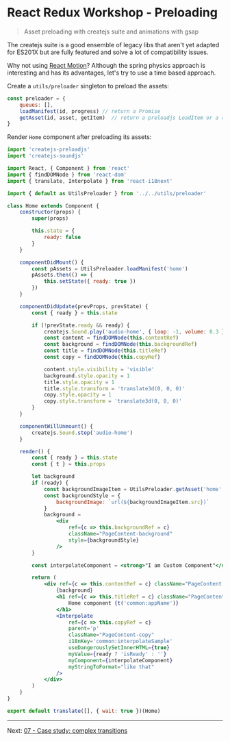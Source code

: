 React Redux Workshop - Preloading
=================================

> Asset preloading with createjs suite and animations with gsap

The createjs suite is a good ensemble of legacy libs that aren't yet adapted for ES201X but are fully featured and solve a lot of compatibility issues.

Why not using [React Motion](https://github.com/chenglou/react-motion)?
Although the spring physics approach is interesting and has its advantages, let's try to use a time based approach.

Create a `utils/preloader` singleton to preload the assets:

```jsx
const preloader = {
	queues: [],
	loadManifest(id, progress) // return a Promise
	getAsset(id, asset, getItem)  // return a preloadjs LoadItem or a result object
}
```

Render `Home` component after preloading its assets:

```jsx
import 'createjs-preloadjs'
import 'createjs-soundjs'

import React, { Component } from 'react'
import { findDOMNode } from 'react-dom'
import { translate, Interpolate } from 'react-i18next'

import { default as UtilsPreloader } from '../../utils/preloader'

class Home extends Component {
	constructor(props) {
		super(props)

		this.state = {
			ready: false
		}
	}

	componentDidMount() {
		const pAssets = UtilsPreloader.loadManifest('home')
		pAssets.then(() => {
			this.setState({ ready: true })
		})
	}

	componentDidUpdate(prevProps, prevState) {
		const { ready } = this.state

		if (!prevState.ready && ready) {
			createjs.Sound.play('audio-home', { loop: -1, volume: 0.3 })
			const content = findDOMNode(this.contentRef)
			const background = findDOMNode(this.backgroundRef)
			const title = findDOMNode(this.titleRef)
			const copy = findDOMNode(this.copyRef)

			content.style.visibility = 'visible'
			background.style.opacity = 1
			title.style.opacity = 1
			title.style.transform = 'translate3d(0, 0, 0)'
			copy.style.opacity = 1
			copy.style.transform = 'translate3d(0, 0, 0)'
		}
	}

	componentWillUnmount() {
		createjs.Sound.stop('audio-home')
	}

	render() {
		const { ready } = this.state
		const { t } = this.props

		let background
		if (ready) {
			const backgroundImageItem = UtilsPreloader.getAsset('home', 'background-home', true)
			const backgroundStyle = {
				backgroundImage: `url(${backgroundImageItem.src})`
			}
			background =
				<div
					ref={c => this.backgroundRef = c}
					className="PageContent-background"
					style={backgroundStyle}
				/>
		}

		const interpolateComponent = <strong>"I am Custom Component"</strong>

		return (
			<div ref={c => this.contentRef = c} className="PageContent Home">
				{background}
				<h1 ref={c => this.titleRef = c} className="PageContent-title">
					Home component {t('common:appName')}
				</h1>
				<Interpolate
					ref={c => this.copyRef = c}
					parent='p'
					className="PageContent-copy"
					i18nKey='common:interpolateSample'
					useDangerouslySetInnerHTML={true}
					myValue={ready ? 'isReady' : ''}
					myComponent={interpolateComponent}
					myStringToFormat="like that"
				/>
			</div>
		)
	}
}

export default translate([], { wait: true })(Home)
```

---
Next: [07 - Case study: complex transitions](07-case-study-complex-transitions.md)
